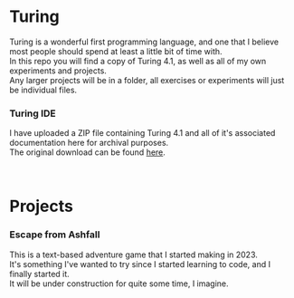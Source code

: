 # Turing
Turing is a wonderful first programming language, and one that I believe most people should spend at least a little bit of time with.<br>
In this repo you will find a copy of Turing 4.1, as well as all of my own experiments and projects.<br>
Any larger projects will be in a folder, all exercises or experiments will just be individual files.

### Turing IDE
I have uploaded a ZIP file containing Turing 4.1 and all of it's associated documentation here for archival purposes.<br>
The original download can be found <a href="http://compsci.ca/holtsoft">here</a>.

<br>

# Projects
### Escape from Ashfall
This is a text-based adventure game that I started making in 2023.<br>
It's something I've wanted to try since I started learning to code, and I finally started it.<br>
It will be under construction for quite some time, I imagine.
